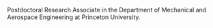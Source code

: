 Postdoctoral Research Associate in the Department of Mechanical and Aerospace Engineering at Princeton University.

<!---
merinin1/merinin1 is a ✨ special ✨ repository because its `README.md` (this file) appears on your GitHub profile.
You can click the Preview link to take a look at your changes.
--->
